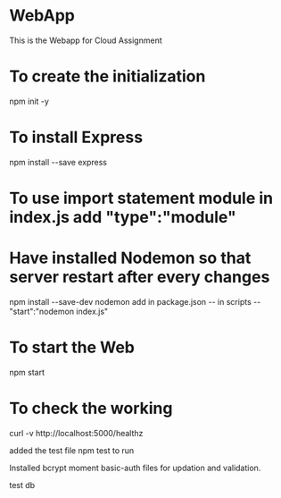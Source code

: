 # WebApp


This is the Webapp for Cloud Assignment

# To create the initialization
npm init -y

# To install Express
npm install --save express

# To use import statement module in index.js add "type":"module"

# Have installed Nodemon so that server restart after every changes
npm install --save-dev nodemon
add in package.json -- in scripts -- "start":"nodemon index.js"

# To start the Web
npm start

# To check the working
curl -v http://localhost:5000/healthz

added the test file npm test to run

Installed bcrypt moment basic-auth files for updation and validation.

test db

